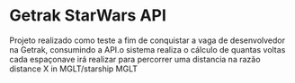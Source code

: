# Getrak StarWars API

Projeto realizado como teste a fim de conquistar a vaga de desenvolvedor na Getrak, consumindo a API.o sistema realiza o cálculo de quantas voltas cada espaçonave irá realizar para percorrer uma distancia na razão  distance X in MGLT/starship MGLT